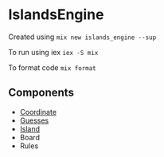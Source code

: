 # IslandsEngine

Created using `mix new islands_engine --sup`

To run using iex `iex -S mix`

To format code `mix format`

## Components

- [Coordinate](coordinate.md)
- [Guesses](guesses.md)
- [Island](island.md)
- Board
- Rules
